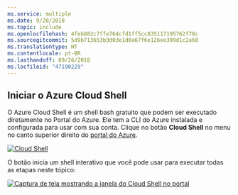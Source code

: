 ```yaml
---
ms.service: multiple
ms.date: 9/20/2018
ms.topic: include
ms.openlocfilehash: 4feb882c7ffe764cfd1ff5cc835117195762f78c
ms.sourcegitcommit: 5d9b713653b3d03e1d0a67f6e126ee399d1c2a60
ms.translationtype: HT
ms.contentlocale: pt-BR
ms.lasthandoff: 09/26/2018
ms.locfileid: "47190229"
---
```

## <a name="launch-azure-cloud-shell"></a>Iniciar o Azure Cloud Shell

O Azure Cloud Shell é um shell bash gratuito que podem ser executado diretamente no Portal do Azure. Ele tem a CLI do Azure instalada e configurada para usar com sua conta. Clique no botão **Cloud Shell** no menu no canto superior direito do [portal do Azure](https://portal.azure.com).

[![Cloud Shell](../media/cloud-shell-try-it/cloud-shell-menu.png)](https://portal.azure.com)

O botão inicia um shell interativo que você pode usar para executar todas as etapas neste tópico:

[![Captura de tela mostrando a janela do Cloud Shell no portal](../media/cloud-shell-try-it/cloud-shell-safari.png)](https://portal.azure.com)